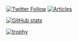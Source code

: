 [![Twitter Follow](https://img.shields.io/twitter/follow/hyperdb?label=twitter&logo=twitter&style=plastic)](https://twitter.com/hyperdb)
[![Articles](https://badgen.org/img/zenn/hyperdb/articles?style=plastic)](https://zenn.dev/hyperdb)

[![GitHub stats](https://github-readme-stats.vercel.app/api?username=hyperdb&theme=radical&count_private=true&show_icons=true)](https://github.com/anuraghazra/github-readme-stats)

[![trophy](https://github-profile-trophy.vercel.app/?username=hyperdb&theme=onedark)](https://github.com/ryo-ma/github-profile-trophy)

<!-- BLOG-POST-LIST:START -->
<!-- BLOG-POST-LIST:END -->